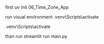 first
uv init 06_Time_Zone_App

run visual environment
.venv\Scripts\activate

.venv\Scripts\activate

than run
streamlit run main.py
